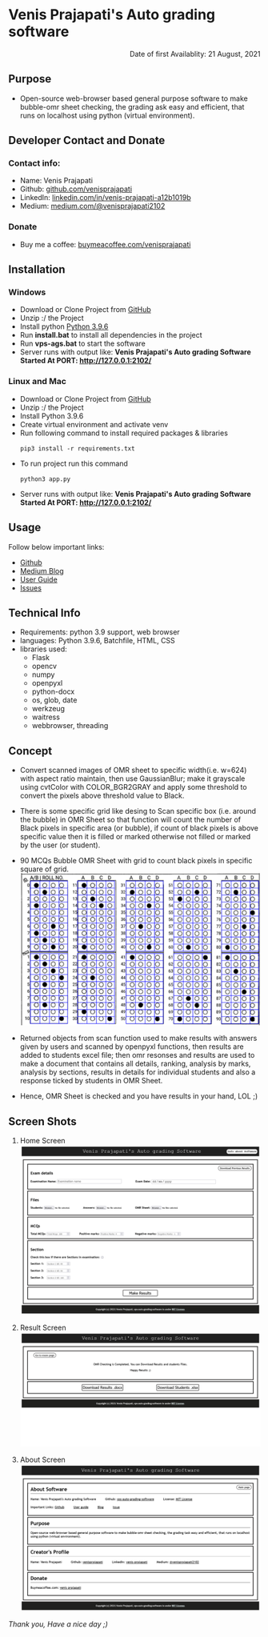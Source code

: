 
# Venis Prajapati's Auto grading software


<p align="right">
    Date of first Availablity: 21 August, 2021
</p>


## Purpose

- Open-source web-browser based general purpose software to make bubble-omr sheet checking, the grading ask easy and efficient, that runs on localhost using python (virtual environment).


## Developer Contact and Donate

### Contact info:
* Name: Venis Prajapati
* Github: <a href="github.com/venisprajapati">github.com/venisprajapati</a>
* LinkedIn: <a href="linkedin.com/in/venis-prajapati-a12b1019b">linkedin.com/in/venis-prajapati-a12b1019b</a>
* Medium: <a href="medium.com/@venisprajapati2102">medium.com/@venisprajapati2102</a>

### Donate

* Buy me a coffee: <a href="buymeacoffee.com/venisprajapati">buymeacoffee.com/venisprajapati</a>


## Installation

### Windows

- Download or Clone Project from <a href="https://github.com/venisprajapati/vps-auto-grading-software">GitHub</a>
- Unzip :/ the Project
- Install python <a href="https://www.python.org/ftp/python/3.9.6/python-3.9.6-amd64.exe">Python 3.9.6</a>
- Run <b>install.bat</b> to install all dependencies in the project
- Run <b>vps-ags.bat</b> to start the software
- Server runs with output like: <b>Venis Prajapati's Auto grading Software Started At PORT: <a href="http://127.0.0.1:2102/">http://127.0.0.1:2102/</a> </b>

### Linux and Mac

- Download or Clone Project from <a href="https://github.com/venisprajapati/vps-auto-grading-software">GitHub</a>
- Unzip :/ the Project
- Install Python 3.9.6
- Create virtual environment and activate venv
- Run following command to install required packages & libraries
    ```
    pip3 install -r requirements.txt
    ```
- To run project run this command
    ```
    python3 app.py
    ```
- Server runs with output like: <b>Venis Prajapati's Auto grading Software Started At PORT: <a href="http://127.0.0.1:2102/">http://127.0.0.1:2102/</a> </b>


## Usage

Follow below important links:

- <a href="https://github.com/venisprajapati/vps-auto-grading-software">Github</a>
- <a href="https://medium.com/@venisprajapati2102/about-vps-auto-grading-software-5b611ffe6c74">Medium Blog</a>
- <a href="https://github.com/venisprajapati/vps-auto-grading-software/blob/main/User-guide.pdf">User Guide</a>
- <a href="https://github.com/venisprajapati/vps-auto-grading-software/issues">Issues</a>


## Technical Info

- Requirements: python 3.9 support, web browser
- languages: Python 3.9.6, Batchfile, HTML, CSS
- libraries used: 
    - Flask
    - opencv
    - numpy
    - openpyxl
    - python-docx
    - os, glob, date
    - werkzeug
    - waitress
    - webbrowser, threading


## Concept

- Convert scanned images of OMR sheet to specific width(i.e. w=624) with aspect ratio maintain, then use GaussianBlur; make it grayscale using cvtColor with COLOR_BGR2GRAY and apply some threshold to convert the pixels above threshold value to Black.

- There is some specific grid like desing to Scan specific box (i.e. around the bubble) in OMR Sheet so that function will count the number of Black pixels in specific area (or bubble), if count of black pixels is above specific value then it is filled or marked otherwise not filled or marked by the user (or student).

- 90 MCQs Bubble OMR Sheet with grid to count black pixels in specific square of grid.
    ![grid-omr](https://github.com/venisprajapati/vps-auto-grading-software/blob/main/screen-shots/grid_.png?raw=true)

- Returned objects from scan function used to make results with answers given by users and scanned by openpyxl functions, then results are added to students excel file; then omr resonses and results are used to make a document that contains all details, ranking, analysis by marks, analysis by sections, results in details for individual students and also a response ticked by students in OMR Sheet.

- Hence, OMR Sheet is checked and you have results in your hand, LOL ;)


## Screen Shots

1) Home Screen
    ![home-page](https://github.com/venisprajapati/vps-auto-grading-software/blob/main/screen-shots/vps-ags_main_page.png?raw=true)

2) Result Screen
    ![result-page](https://github.com/venisprajapati/vps-auto-grading-software/blob/main/screen-shots/vps-ags_result_page.png?raw=true)

3) About Screen
    ![info-page](https://github.com/venisprajapati/vps-auto-grading-software/blob/main/screen-shots/vps-ags_info_page.png?raw=true)

*Thank you, Have a nice day ;)*